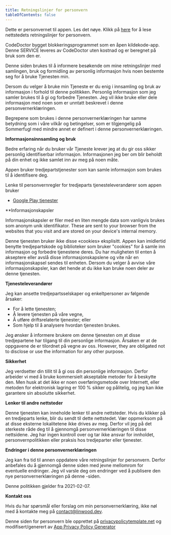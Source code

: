 ```yaml
---
title: Retningslinjer for personvern
tableOfContents: false
---
```


Dette er personvernet til appen. Les det nøye.
Klikk på [here](https://go.linwood.dev/privacypolicy) for å lese nettstedets retningslinjer for personvern.

CodeDoctor bygget blokkeringsprogrammet som en åpen kildekode-app. Denne SERVICE leveres av CodeDoctor uten kostnad og er beregnet på bruk som den er.

Denne siden brukes til å informere besøkende om mine retningslinjer med samlingen, bruk og formidling av personlig informasjon hvis noen bestemte seg for å bruke Tjenesten min.

Dersom du velger å bruke min Tjeneste er du enig i innsamling og bruk av informasjon i forhold til denne politikken. Personlig informasjon som jeg samler brukes til å gi og forbedre
Tjenesten. Jeg vil ikke bruke eller dele informasjon med noen som er unntatt beskrevet i denne personvernerklæringen.

Begrepene som brukes i denne personvernerklæringen har samme betydning som i våre vilkår og betingelser, som er tilgjengelig på Sommerfugl med mindre annet er definert i denne personvernerklæringen.

**Informasjonsinnsamling og bruk**

Bedre erfaring når du bruker vår Tjeneste krever jeg at du gir oss sikker personlig identifiserbar informasjon. Informasjonen jeg ber om blir beholdt på din enhet og
ikke samlet inn av meg på noen måte.

Appen bruker tredjepartstjenester som kan samle informasjon som brukes til å identifisere deg.

Lenke til personvernregler for tredjeparts tjenesteleverandører som appen bruker

- [Google Play tjenester](https://www.google.com/policies/privacy/)

\*\*Informasjonskapsler

Informasjonskapsler er filer med en liten mengde data som vanligvis brukes som anonym unik identifikator. These are sent to your browser from the websites that you visit and are stored on your device's
internal memory.

Denne tjenesten bruker ikke disse «cookies» eksplisitt. Appen kan imidlertid benytte tredjepartskode og biblioteker som bruker "cookies" for å samle inn informasjon og forbedre tjenestene deres. Du har muligheten
til enten å akseptere eller avslå disse informasjonskapslene og vite når en informasjonskapsel sendes til enheten. Dersom du velger å avvise våre informasjonskapsler, kan det hende at du ikke kan bruke noen deler av denne tjenesten.

**Tjenesteleverandører**

Jeg kan ansette tredjepartsselskaper og enkeltpersoner av følgende årsaker:

- For å lette tjenesten;
- Å levere tjenesten på våre vegne,
- Å utføre driftsrelaterte tjenester; eller
- Som hjelp til å analysere hvordan tjenesten brukes.

Jeg ønsker å informere brukere om denne tjenesten om at disse tredjepartene har tilgang til din personlige informasjon. Årsaken er at de oppgavene de er tilordnet på vegne av oss. However, they are obligated
not to disclose or use the information for any other purpose.

**Sikkerhet**

Jeg verdsetter din tillit til å gi oss din personlige informasjon. Derfor arbeider vi med å bruke kommersielt akseptable metoder for å beskytte den. Men husk at det ikke er noen overføringsmetode over Internett,
eller metoden for elektronisk lagring er 100 % sikker og pålitelig, og jeg kan ikke garantere sin absolutte sikkerhet.

**Lenker til andre nettsteder**

Denne tjenesten kan inneholde lenker til andre nettsteder. Hvis du klikker på en tredjeparts lenke, blir du sendt til dette nettstedet. Vær oppmerksom på at disse eksterne lokalitetene ikke drives av meg. Derfor vil jeg på det sterkeste
råde deg til å gjennomgå personvernerklæringen til disse nettsidene. Jeg har ingen kontroll over og tar ikke ansvar for innholdet, personvernpolitikken eller praksis hos tredjeparter eller tjenester.

**Endringer i denne personvernerklæringen**

Jeg kan fra tid til annen oppdatere våre retningslinjer for personvern. Derfor anbefales du å gjennomgå denne siden med jevne mellomrom for eventuelle endringer. Jeg vil varsle deg om endringer ved å publisere den nye personvernerklæringen på denne
-siden.

Denne politikken gjelder fra 2021-02-07.

**Kontakt oss**

Hvis du har spørsmål eller forslag om min personvernerklæring, ikke nøl med å kontakte meg på contact@linwood.dev.

Denne siden for personvern ble opprettet på [privacypolicytemplate.net](https://privacypolicytemplate.net) og modifisert/generert
av [App Privacy Policy Generator](https://app-privacy-policy-generator.nisrulz.com/)
